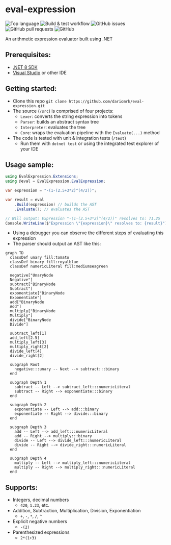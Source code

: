 # eval-expression

![Top language](https://img.shields.io/github/languages/top/dariomrk/eval-expression)
![Build & test workflow](https://img.shields.io/github/actions/workflow/status/dariomrk/eval-expression/build-and-test.yaml)
![GitHub issues](https://img.shields.io/github/issues/dariomrk/eval-expression)
![GitHub pull requests](https://img.shields.io/github/issues-pr/dariomrk/eval-expression)
![GitHub](https://img.shields.io/github/license/dariomrk/eval-expression)

An arithmetic expression evaluator built using .NET

## Prerequisites:

- [.NET 8 SDK](https://dotnet.microsoft.com/en-us/download/dotnet/8.0)
- [Visual Studio](https://visualstudio.microsoft.com/vs/community/) or other IDE

## Getting started:

- Clone this repo `git clone https://github.com/dariomrk/eval-expression.git`
- The source (`/src`) is comprised of four projects:
  - `Lexer`: converts the string expression into tokens
  - `Parser`: builds an abstract syntax tree
  - `Interpreter`: evaluates the tree
  - `Core`: wraps the evaluation pipeline with the `Evaluate(...)` method
- The code is tested with unit & integration tests (`/test`)
  - Run them with `dotnet test` or using the integrated test explorer of your IDE

## Usage sample:

```csharp
using EvalExpression.Extensions;
using @eval = EvalExpression.EvalExpression;

var expression = "-(1-(2.5+3*2)^(4/2))";

var result = eval
    .Build(expression) // builds the AST
    .Evaluate(); // evaluates the AST

// Will output: Expression "-(1-(2.5+3*2)^(4/2))" resolves to: 71.25
Console.WriteLine($"Expression \"{expression}\" resolves to: {result}");
```
- Using a debugger you can observe the different steps of evaluating this expression
- The parser should output an AST like this:
```mermaid
graph TD
  classDef unary fill:tomato
  classDef binary fill:royalblue
  classDef numericLiteral fill:mediumseagreen

  negative["UnaryNode
  Negative"]
  subtract["BinaryNode
  Subtract"]
  exponentiate["BinaryNode
  Exponentiate"]
  add["BinaryNode
  Add"]
  multiply["BinaryNode
  Multiply"]
  divide["BinaryNode
  Divide"]

  subtract_left[1]
  add_left[2.5]
  multiply_left[3]
  multiply_right[2]
  divide_left[4]
  divide_right[2]
  
  subgraph Root
    negative:::unary -- Next --> subtract:::binary
  end

  subgraph Depth 1
    subtract -- Left --> subtract_left:::numericLiteral
    subtract -- Right --> exponentiate:::binary
  end

  subgraph Depth 2
    exponentiate -- Left --> add:::binary
    exponentiate -- Right --> divide:::binary
  end

  subgraph Depth 3
    add -- Left --> add_left:::numericLiteral
    add -- Right --> multiply:::binary
    divide -- Left --> divide_left:::numericLiteral
    divide -- Right --> divide_right:::numericLiteral
  end

  subgraph Depth 4
    multiply -- Left --> multiply_left:::numericLiteral
    multiply -- Right --> multiply_right:::numericLiteral
  end
```

## Supports:
- Integers, decimal numbers
  - `420`, `1.23`, etc.
- Addition, Subtraction, Multiplication, Division, Exponentiation
  - `+`, `-`, `*`, `/`, `^`
- Explicit negative numbers
  - `-(2)`
- Parenthesized expressions
  - `2*(1+3)`